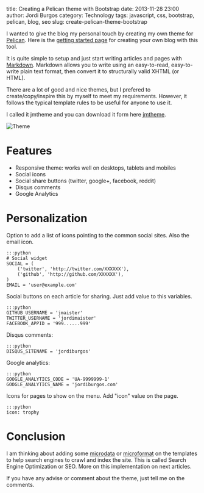 title: Creating a Pelican theme with Bootstrap 
date: 2013-11-28 23:00
author: Jordi Burgos
category: Technology
tags: javascript, css, bootstrap, pelican, blog, seo
slug: create-pelican-theme-bootstrap

I wanted to give the blog my personal touch by creating my own theme for [Pelican](http://getpelican.com). Here is the [getting started page](https://github.com/getpelican/pelican/blob/master/docs/getting_started.rst) for creating your own blog with this tool.

It is quite simple to setup and just start writing articles and pages with [Markdown](http://daringfireball.net/projects/markdown/). Markdown allows you to write using an easy-to-read, easy-to-write plain text format, then convert it to structurally valid XHTML (or HTML).  

There are a lot of good and nice themes, but I prefered to create/copy/inspire this by myself to meet my requirements. However, it follows the typical template rules to be useful for anyone to use it.

I called it jmtheme and you can download it form here [jmtheme](https://github.com/jmaister/jmtheme).

<div class="center" markdown="1">

![Theme]({filename}/images/theme_thumb.png)

</div>


Features
========

* Responsive theme: works well on desktops, tablets and mobiles
* Social icons
* Social share buttons (twitter, google+, facebook, reddit)
* Disqus comments
* Google Analytics


Personalization
===============

Option to add a list of icons pointing to the common social sites. Also the email icon.

    :::python
    # Social widget
    SOCIAL = (
        ('twitter', 'http://twitter.com/XXXXXX'),
        ('github', 'http://github.com/XXXXXX'),
    )
    EMAIL = 'user@example.com'
    

Social buttons on each article for sharing. Just add value to this variables.

    :::python
    GITHUB_USERNAME = 'jmaister'
    TWITTER_USERNAME = 'jordimaister'
    FACEBOOK_APPID = '999......999'

Disqus comments:

    :::python
    DISQUS_SITENAME = 'jordiburgos'
    
Google analytics:

    :::python
    GOOGLE_ANALYTICS_CODE = 'UA-9999999-1'
    GOOGLE_ANALYTICS_NAME = 'jordiburgos.com'

Icons for pages to show on the menu. Add "icon" value on the page.

    :::python
    icon: trophy


Conclusion
==========

I am thinking about adding some [microdata](http://en.wikipedia.org/wiki/Microdata_%28HTML%29) or [microformat](http://en.wikipedia.org/wiki/Microformat) on the templates to help search engines to crawl and index the site. This is called Search Engine Optimization or SEO. More on this implementation on next articles.

If you have any advise or comment about the theme, just tell me on the comments. 
